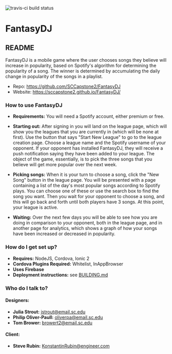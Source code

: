 ![travis-ci build status](https://travis-ci.org/SCCapstone2/FantasyDJ.svg?branch=master)

# FantasyDJ
## README

FantasyDJ is a mobile game where the user chooses songs they believe will increase in popularity, based
on Spotify's algorithm for determining the popularity of a song. The winner is determined by accumulating
the daily change in popularity of the songs in a playlist.

* Repo: https://github.com/SCCapstone2/FantasyDJ
* Website: https://sccapstone2.github.io/FantasyDJ/

### How to use FantasyDJ

* **Requirements:** You will need a Spotify account, either premium or free. 

* **Starting out:** After signing in you will land on the league page, which will show you the leagues that you
  are currently in (which will be none at first). Use the button that says "Start New League" to go to the league
  creation page. Choose a league name and the Spotify username of your opponent. If your opponent has installed
  FantasyDJ, they will receive a push notification saying they have been added to your league. The object of the
  game, essentially, is to pick the three songs that you believe will get more popular over the next week.
  
* **Picking songs:** When it is your turn to choose a song, click the "New Song" button in the league page.
  You will be presented with a page containing a list of the day's most popular songs according to Spotify plays.
  You can choose one of these or use the search box to find the song you want. Then you wait for your opponent
  to choose a song, and this will go back and forth until both players have 3 songs. At this point, your league
  is active. 
  
* **Waiting:** Over the next few days you will be able to see how you are doing in comparison to your opponent,
  both in the league page, and in another page for analytics, which shows a graph of how your songs have been 
  increased or decreased in popularity.  

### How do I get set up? ###

* **Requires:** NodeJS, Cordova, Ionic 2
* **Cordova Plugins Required:** Whitelist, InAppBrowser
* **Uses Firebase**
* **Deployment instructions:** see [BUILDING.md](./BUILDING.md)

### Who do I talk to? ###
#### Designers:
*   **Julia Strout:** jstrout@email.sc.edu
*   **Philip Oliver-Paull:** oliverpa@email.sc.edu
*   **Tom Brower:** browert2@email.sc.edu

#### Client: 
*   **Steve Rubin:** KonstantinRubin@engineer.com

